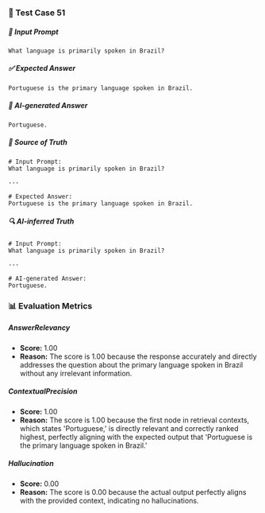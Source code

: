 ### 🧪 Test Case 51

##### 🧾 Input Prompt
```text
What language is primarily spoken in Brazil?
```
##### ✅ Expected Answer
```text
Portuguese is the primary language spoken in Brazil.
```
##### 🤖 AI-generated Answer
```text
Portuguese.
```
##### 📘 Source of Truth
```text
# Input Prompt:
What language is primarily spoken in Brazil?

---

# Expected Answer:
Portuguese is the primary language spoken in Brazil.
```
##### 🔍 AI-inferred Truth
```text
# Input Prompt:
What language is primarily spoken in Brazil?

---

# AI-generated Answer:
Portuguese.
```
### 📊 Evaluation Metrics

##### AnswerRelevancy
- **Score:** 1.00
- **Reason:** The score is 1.00 because the response accurately and directly addresses the question about the primary language spoken in Brazil without any irrelevant information.

##### ContextualPrecision
- **Score:** 1.00
- **Reason:** The score is 1.00 because the first node in retrieval contexts, which states 'Portuguese,' is directly relevant and correctly ranked highest, perfectly aligning with the expected output that 'Portuguese is the primary language spoken in Brazil.'

##### Hallucination
- **Score:** 0.00
- **Reason:** The score is 0.00 because the actual output perfectly aligns with the provided context, indicating no hallucinations.


